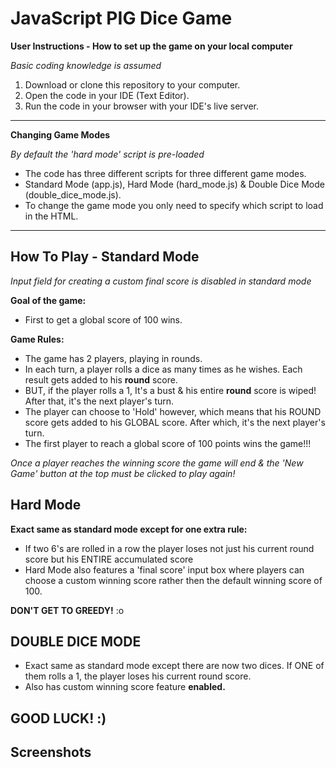 # JavaScript PIG Dice Game

**User Instructions - How to set up the game on your local computer**

*Basic coding knowledge is assumed*
1. Download or clone this repository to your computer.
2. Open the code in your IDE (Text Editor).
3. Run the code in your browser with your IDE's live server.
---

**Changing Game Modes**

*By default the 'hard mode' script is pre-loaded*
- The code has three different scripts for three different game modes.
- Standard Mode (app.js), Hard Mode (hard_mode.js) & Double Dice Mode (double_dice_mode.js).
- To change the game mode you only need to specify which script to load in the HTML.
---

## How To Play - Standard Mode
*Input field for creating a custom final score is disabled in standard mode*

**Goal of the game:**
- First to get a global score of 100 wins.

**Game Rules:**
- The game has 2 players, playing in rounds.
- In each turn, a player rolls a dice as many times as he wishes. Each result gets added to his **round** score.
- BUT, if the player rolls a 1, It's a bust & his entire **round** score is wiped! After that, it's the next player's turn.
- The player can choose to 'Hold' however, which means that his ROUND score gets added to his GLOBAL score. After which, it's the next player's turn.
- The first player to reach a global score of 100 points wins the game!!!

*Once a player reaches the winning score the game will end & the 'New Game' button at the top must be clicked to play again!*

## Hard Mode

**Exact same as standard mode except for one extra rule:**
- If two 6's are rolled in a row the player loses not just his current round score but his ENTIRE accumulated score
- Hard Mode also features a 'final score' input box where players can choose a custom winning score rather then the default winning score of 100.

**DON'T GET TO GREEDY!** :o

## DOUBLE DICE MODE

- Exact same as standard mode except there are now two dices. If ONE of them rolls a 1, the player loses his current round score.
- Also has custom winning score feature **enabled.**

**GOOD LUCK!** :)
---

## Screenshots


